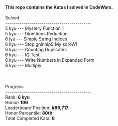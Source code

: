 <strong>This repo contains the Katas I solved in CodeWars. </strong><br>
<br>
Solved <br>
------------------------------------------- <br>
5 kyu --- Mystery Function 1 <br>
5 kyu --- Directions Reduction <br>
6 jyu --- Simple String Indices <br>
6 kyu --- Stop gninnipS My sdroW! <br>
6 kyu --- Counting Duplicates <br>
6 kyu --- IQ Test <br>
6 kyu --- Write Numbers in Expanded Form <br>
8 kyu --- Multiply <br>
<br>
<br>
<br>
Progress<br>
------------------------------------------- <br>
Rank: <strong>6 kyu</strong><br>
Honor: <strong>106</strong><br>
Leaderboard Position: <strong>#86,717</strong><br>
Honor Percentile: <strong>80th</strong><br>
Total Completed Kata: <strong>8</strong><br>
